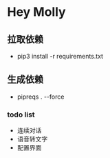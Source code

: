# Hey Molly

## 拉取依赖
- pip3 install -r requirements.txt

## 生成依赖
- pipreqs . --force



### todo list
- 连续对话
- 语音转文字
- 配置界面